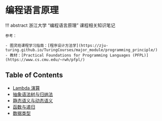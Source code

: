 # 编程语言原理

!!! abstract 
    浙江大学 “编程语言原理” 课程相关知识笔记

    参考：

    - 图灵班课程学习指南：[程序设计方法学](https://zju-turing.github.io/TuringCourses/major_module/programming_principle/)
    - 教材：[Practical Foundations for Programming Languages (PFPL)](https://www.cs.cmu.edu/~rwh/pfpl/)

## Table of Contents

- [Lambda 演算](topic1/)
- [抽象语法树与归纳法](topic2/)
- [静态语义与动态语义](topic3/)
- [函数与递归](topic4/)
- [数据类型](topic5/)